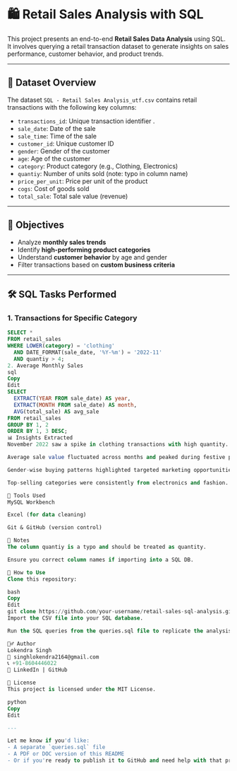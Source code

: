 # 🛍️ Retail Sales Analysis with SQL

This project presents an end-to-end **Retail Sales Data Analysis** using SQL. It involves querying a retail transaction dataset to generate insights on sales performance, customer behavior, and product trends.

---

## 📁 Dataset Overview

The dataset `SQL - Retail Sales Analysis_utf.csv` contains retail transactions with the following key columns:

- `transactions_id`: Unique transaction identifier  .
- `sale_date`: Date of the sale  
- `sale_time`: Time of the sale  
- `customer_id`: Unique customer ID  
- `gender`: Gender of the customer  
- `age`: Age of the customer  
- `category`: Product category (e.g., Clothing, Electronics)  
- `quantiy`: Number of units sold (note: typo in column name)  
- `price_per_unit`: Price per unit of the product  
- `cogs`: Cost of goods sold  
- `total_sale`: Total sale value (revenue)

---

## 🧠 Objectives

- Analyze **monthly sales trends**
- Identify **high-performing product categories**
- Understand **customer behavior** by age and gender
- Filter transactions based on **custom business criteria**

---

## 🛠️ SQL Tasks Performed

### 1. Transactions for Specific Category
```sql
SELECT * 
FROM retail_sales
WHERE LOWER(category) = 'clothing'
  AND DATE_FORMAT(sale_date, '%Y-%m') = '2022-11'
  AND quantiy > 4;
2. Average Monthly Sales
sql
Copy
Edit
SELECT 
  EXTRACT(YEAR FROM sale_date) AS year,
  EXTRACT(MONTH FROM sale_date) AS month,
  AVG(total_sale) AS avg_sale
FROM retail_sales
GROUP BY 1, 2
ORDER BY 1, 3 DESC;
📊 Insights Extracted
November 2022 saw a spike in clothing transactions with high quantity.

Average sale value fluctuated across months and peaked during festive periods.

Gender-wise buying patterns highlighted targeted marketing opportunities.

Top-selling categories were consistently from electronics and fashion.

🧰 Tools Used
MySQL Workbench

Excel (for data cleaning)

Git & GitHub (version control)

📌 Notes
The column quantiy is a typo and should be treated as quantity.

Ensure you correct column names if importing into a SQL DB.

🚀 How to Use
Clone this repository:

bash
Copy
Edit
git clone https://github.com/your-username/retail-sales-sql-analysis.git
Import the CSV file into your SQL database.

Run the SQL queries from the queries.sql file to replicate the analysis.

🙋‍♂️ Author
Lokendra Singh
📧 singhlokendra2164@gmail.com
📞 +91-8604446022
🔗 LinkedIn | GitHub

📄 License
This project is licensed under the MIT License.

python
Copy
Edit

---

Let me know if you'd like:
- A separate `queries.sql` file
- A PDF or DOC version of this README
- Or if you're ready to publish it to GitHub and need help with that process too.
